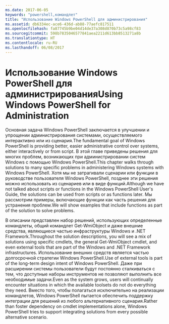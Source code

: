 ```yaml
---
ms.date: 2017-06-05
keywords: "powershell,командлет"
title: "Использование Windows PowerShell для администрирования"
ms.assetid: db6334ec-ace6-436d-ab88-77aefc817511
ms.openlocfilehash: fa87745b9be04d14de37a308d870b73c5a98cf83
ms.sourcegitcommit: 598b7835046577841aea2211d613bb8513271a8b
ms.translationtype: HT
ms.contentlocale: ru-RU
ms.lasthandoff: 06/08/2017
---
```

# <a name="using-windows-powershell-for-administration"></a><span data-ttu-id="41a33-103">Использование Windows PowerShell для администрирования</span><span class="sxs-lookup"><span data-stu-id="41a33-103">Using Windows PowerShell for Administration</span></span>
<span data-ttu-id="41a33-104">Основная задача Windows PowerShell заключается в улучшении и упрощении администрирования системами, осуществляемого интерактивно или из сценария.</span><span class="sxs-lookup"><span data-stu-id="41a33-104">The fundamental goal of Windows PowerShell is providing better, easier administrative control over systems, either interactively or from script.</span></span> <span data-ttu-id="41a33-105">В этой главе приведены решения для многих проблем, возникающих при администрировании систем Windows с помощью Windows PowerShell.</span><span class="sxs-lookup"><span data-stu-id="41a33-105">This chapter walks through solutions to many specific problems in administering Windows systems with Windows PowerShell.</span></span> <span data-ttu-id="41a33-106">Хотя мы не затрагивали сценарии или функции в руководстве пользователя Windows PowerShell, позднее эти решения можно использовать из сценариев или в виде функций.</span><span class="sxs-lookup"><span data-stu-id="41a33-106">Although we have not talked about scripts or functions in the Windows PowerShell User's Guide, the solutions can be used from scripts or as functions later.</span></span> <span data-ttu-id="41a33-107">Мы рассмотрим примеры, включающие функции как часть решения для устранения проблем.</span><span class="sxs-lookup"><span data-stu-id="41a33-107">We will show examples that include functions as part of the solution to solve problems.</span></span>

<span data-ttu-id="41a33-108">В описании представлен набор решений, использующих определенные командлеты, общий командлет Get-WmiObject и даже внешние средства, являющиеся частью инфраструктуры Windows и .NET Framework.</span><span class="sxs-lookup"><span data-stu-id="41a33-108">Throughout the solution descriptions, you will see a mix of solutions using specific cmdlets, the general Get-WmiObject cmdlet, and even external tools that are part of the Windows and .NET Framework infrastructures.</span></span> <span data-ttu-id="41a33-109">Использование внешних средств является частью долгосрочной стратегии Windows PowerShell.</span><span class="sxs-lookup"><span data-stu-id="41a33-109">Use of external tools is part of the long-term design intent of Windows PowerShell.</span></span> <span data-ttu-id="41a33-110">Даже при расширении системы пользователи будут постоянно сталкиваться с тем, что доступные наборы инструментов не позволяют выполнить все необходимые задачи.</span><span class="sxs-lookup"><span data-stu-id="41a33-110">Even as the system grows, users will continually encounter situations in which the available toolsets do not do everything they need.</span></span> <span data-ttu-id="41a33-111">Вместо того, чтобы полагаться исключительно на реализации командлетов, Windows PowerShell пытается обеспечить поддержку интеграции для решений из любого альтернативного сценария.</span><span class="sxs-lookup"><span data-stu-id="41a33-111">Rather than foster dependency on cmdlet implementations alone, Windows PowerShell tries to support integrating solutions from every possible alternative scenario.</span></span>

